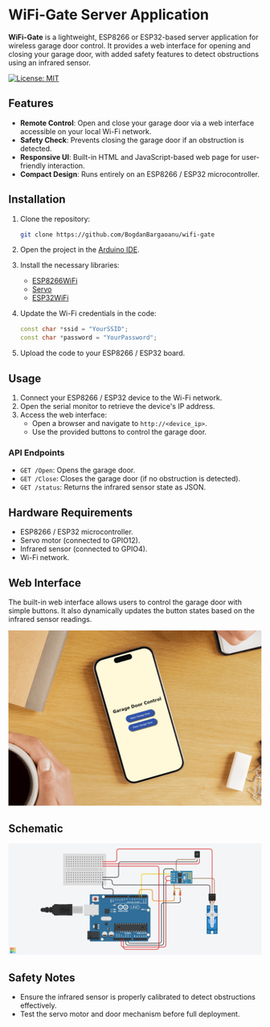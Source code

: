 # WiFi-Gate Server Application

**WiFi-Gate** is a lightweight, ESP8266 or ESP32-based server application for wireless garage door control. It provides a web interface for opening and closing your garage door, with added safety features to detect obstructions using an infrared sensor.

[![License: MIT](https://img.shields.io/badge/License-MIT-g.svg)](https://opensource.org/licenses/MIT)

## Features
- **Remote Control**: Open and close your garage door via a web interface accessible on your local Wi-Fi network.
- **Safety Check**: Prevents closing the garage door if an obstruction is detected.
- **Responsive UI**: Built-in HTML and JavaScript-based web page for user-friendly interaction.
- **Compact Design**: Runs entirely on an ESP8266 / ESP32 microcontroller.

## Installation
1. Clone the repository:
   ```bash
   git clone https://github.com/BogdanBargaoanu/wifi-gate
   ```
2. Open the project in the [Arduino IDE](https://www.arduino.cc/en/software/).
3. Install the necessary libraries:
   - [ESP8266WiFi](https://github.com/esp8266/Arduino)
   - [Servo](https://www.arduino.cc/reference/en/libraries/servo/)
   - [ESP32WiFi](https://github.com/espressif/arduino-esp32/tree/master/libraries/WiFi)
    
4. Update the Wi-Fi credentials in the code:
   ```cpp
   const char *ssid = "YourSSID";
   const char *password = "YourPassword";
   ```
5. Upload the code to your ESP8266 / ESP32 board.

## Usage
1. Connect your ESP8266 / ESP32 device to the Wi-Fi network.
2. Open the serial monitor to retrieve the device's IP address.
3. Access the web interface:
   - Open a browser and navigate to `http://<device_ip>`.
   - Use the provided buttons to control the garage door.

### API Endpoints
- `GET /Open`: Opens the garage door.
- `GET /Close`: Closes the garage door (if no obstruction is detected).
- `GET /status`: Returns the infrared sensor state as JSON.

## Hardware Requirements
- ESP8266 / ESP32 microcontroller.
- Servo motor (connected to GPIO12).
- Infrared sensor (connected to GPIO4).
- Wi-Fi network.

## Web Interface
The built-in web interface allows users to control the garage door with simple buttons. It also dynamically updates the button states based on the infrared sensor readings.

![Acc:](https://raw.githubusercontent.com/BogdanBargaoanu/wifi-gate/refs/heads/main/doc/preview.png)

## Schematic
![Acc:](https://raw.githubusercontent.com/BogdanBargaoanu/wifi-gate/refs/heads/main/doc/circuit-view.png)

## Safety Notes
- Ensure the infrared sensor is properly calibrated to detect obstructions effectively.
- Test the servo motor and door mechanism before full deployment.
